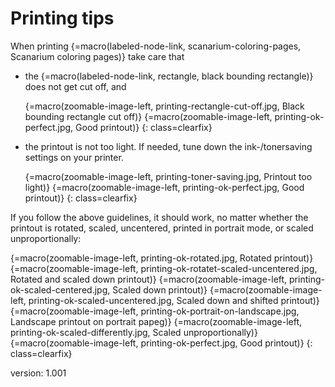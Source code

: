 # Printing tips

When printing {=macro(labeled-node-link, scanarium-coloring-pages, Scanarium coloring pages)} take care that

* the {=macro(labeled-node-link, rectangle, black bounding rectangle)} does not get cut off, and

    {=macro(zoomable-image-left, printing-rectangle-cut-off.jpg, Black bounding rectangle cut off)}
    {=macro(zoomable-image-left, printing-ok-perfect.jpg, Good printout)}
{: class=clearfix}

* the printout is not too light.
    If needed, tune down the ink-/tonersaving settings on your printer.

    {=macro(zoomable-image-left, printing-toner-saving.jpg, Printout too light)}
    {=macro(zoomable-image-left, printing-ok-perfect.jpg, Good printout)}
{: class=clearfix}

If you follow the above guidelines, it should work, no matter whether the printout is rotated, scaled, uncentered, printed in portrait mode, or scaled unproportionally:

{=macro(zoomable-image-left, printing-ok-rotated.jpg, Rotated printout)}
{=macro(zoomable-image-left, printing-ok-rotatet-scaled-uncentered.jpg, Rotated and scaled down printout)}
{=macro(zoomable-image-left, printing-ok-scaled-centered.jpg, Scaled down printout)}
{=macro(zoomable-image-left, printing-ok-scaled-uncentered.jpg, Scaled down and shifted printout)}
{=macro(zoomable-image-left, printing-ok-portrait-on-landscape.jpg, Landscape printout on portrait papeg)}
{=macro(zoomable-image-left, printing-ok-scaled-differently.jpg, Scaled unproportionally)}
{=macro(zoomable-image-left, printing-ok-perfect.jpg, Good printout)}
{: class=clearfix}


version: 1.001

